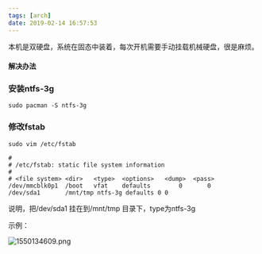 ```yaml
---
tags: [arch]
date: 2019-02-14 16:57:53
---
```


本机是双硬盘，系统在固态中装着，每次开机需要手动挂载机械硬盘，很是麻烦。

#### 解决办法


### 安装ntfs-3g
```shell
sudo pacman -S ntfs-3g
```
### 修改fstab
```shell
sudo vim /etc/fstab
```
```config
#
# /etc/fstab: static file system information
#
# <file system>	<dir>	<type>	<options>	<dump>	<pass>
/dev/mmcblk0p1  /boot   vfat    defaults        0       0
/dev/sda1       /mnt/tmp ntfs-3g defaults 0 0
```
说明，把/dev/sda1 挂在到/mnt/tmp 目录下，type为ntfs-3g

示例：

![1550134609.png](https://i.loli.net/2019/02/14/5c652d91f0f7b.png?filename=1550134609.png)

